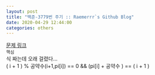 ```yaml
---  
layout: post  
title: "백준-3779번 주기 :: Raemerrr`s Github Blog"  
date: 2020-04-29 12:44:00  
categories: others  
---  
```

<a href="https://www.acmicpc.net/problem/3779" target="_blank">문제 링크</a>     
`핵심`  
식 짜는데 오래 걸렸다...  
( i + 1 ) % 공약수(i+1,pi[i]) == 0 && (pi[i] + 공약수 ) == ( i + 1 )  
<script src="https://gist.github.com/Raemerrr/8df668463fd3fa18cebf192ceb13c391.js"></script>